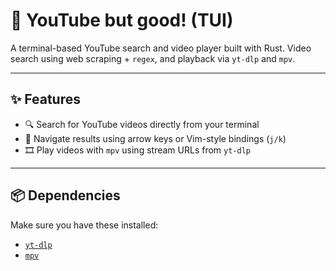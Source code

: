 # 🎥 YouTube but good! (TUI)

A terminal-based YouTube search and video player built with Rust. Video search using web scraping + `regex`, and playback via `yt-dlp` and `mpv`.

---

## ✨ Features

- 🔍 Search for YouTube videos directly from your terminal
- 🧭 Navigate results using arrow keys or Vim-style bindings (`j/k`)
- 🎞️ Play videos with `mpv` using stream URLs from `yt-dlp`

---

## 📦 Dependencies

Make sure you have these installed:

- [`yt-dlp`](https://github.com/yt-dlp/yt-dlp)
- [`mpv`](https://mpv.io/)
